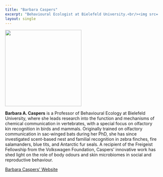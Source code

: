 ```yaml
---
title: "Barbara Caspers"
excerpt: "Behavioural Ecologist at Bielefeld University.<br/><img src='/2025/images/Barbara_Caspers.jpg' width='150'>"
layout: single
---
```



<img src="/2025/images/Barbara_Caspers.jpg" width="250"/>

**Barbara A. Caspers** is a Professor of Behavioural Ecology at Bielefeld University, where she leads research into the function and mechanisms of chemical communication in vertebrates, with a special focus on olfactory kin recognition in birds and mammals. Originally trained on olfactory communication in sac‑winged bats during her PhD, she has since investigated scent-based nest and familial recognition in zebra finches, fire salamanders, blue tits, and Antarctic fur seals. A recipient of the Freigeist Fellowship from the Volkswagen Foundation, Caspers’ innovative work has shed light on the role of body odours and skin microbiomes in social and reproductive behaviour.

[Barbara Caspers' Website](https://barbaracaspers.wordpress.com/)
